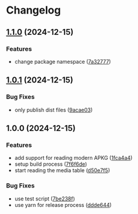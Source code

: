 # Changelog

## [1.1.0](https://github.com/alemayhu/apkg-reader.js/compare/v1.0.1...v1.1.0) (2024-12-15)


### Features

* change package namespace ([7a32777](https://github.com/alemayhu/apkg-reader.js/commit/7a32777e86c8a984cc1890b379c7a3e17ce5b255))

## [1.0.1](https://github.com/alemayhu/apkg-reader.js/compare/v1.0.0...v1.0.1) (2024-12-15)


### Bug Fixes

* only publish dist files ([9acae03](https://github.com/alemayhu/apkg-reader.js/commit/9acae0318159973d8ae05f1cc704ae44ca894ed4))

## 1.0.0 (2024-12-15)


### Features

* add support for reading modern APKG ([1fca4a4](https://github.com/alemayhu/apkg-reader.js/commit/1fca4a4afecb54a6c7d7e3bd6163a5564338e677))
* setup build process ([7f6f6de](https://github.com/alemayhu/apkg-reader.js/commit/7f6f6de98ec0c147cb12e2eec5c643c7a8338cd3))
* start reading the media table ([d50e7f5](https://github.com/alemayhu/apkg-reader.js/commit/d50e7f515c3038c55398e60fea5710408e699df8))


### Bug Fixes

* use test script ([7be238f](https://github.com/alemayhu/apkg-reader.js/commit/7be238f80f1df0154f82f6217abe50912a9887e1))
* use yarn for release process ([ddde644](https://github.com/alemayhu/apkg-reader.js/commit/ddde644e7437d47bb813927558c43f88dbf2e025))
